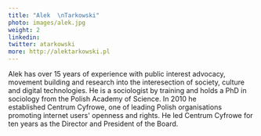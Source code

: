 ```yaml
---
title: "Alek  \nTarkowski"
photo: images/alek.jpg
weight: 2
linkedin:
twitter: atarkowski
more: http://alektarkowski.pl
---
```

Alek has over 15 years of experience with public interest advocacy, movement building and research into the interesection of society, culture and digital technologies. He is a sociologist by training and holds a PhD in sociology from the Polish Academy of Science. In 2010 he established Centrum Cyfrowe, one of leading Polish organisations promoting internet users' openness and rights. He led Centrum Cyfrowe for ten years as the Director and President of the Board.
